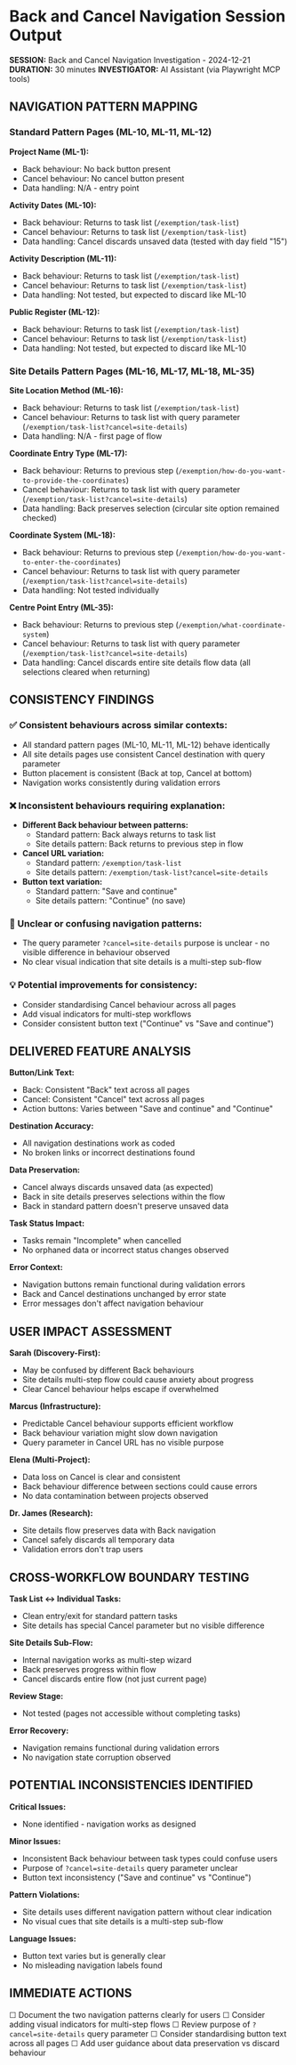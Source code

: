 # Back and Cancel Navigation Session Output

**SESSION:** Back and Cancel Navigation Investigation - 2024-12-21
**DURATION:** 30 minutes
**INVESTIGATOR:** AI Assistant (via Playwright MCP tools)

## NAVIGATION PATTERN MAPPING

### Standard Pattern Pages (ML-10, ML-11, ML-12)

**Project Name (ML-1):**

- Back behaviour: No back button present
- Cancel behaviour: No cancel button present
- Data handling: N/A - entry point

**Activity Dates (ML-10):**

- Back behaviour: Returns to task list (`/exemption/task-list`)
- Cancel behaviour: Returns to task list (`/exemption/task-list`)
- Data handling: Cancel discards unsaved data (tested with day field "15")

**Activity Description (ML-11):**

- Back behaviour: Returns to task list (`/exemption/task-list`)
- Cancel behaviour: Returns to task list (`/exemption/task-list`)
- Data handling: Not tested, but expected to discard like ML-10

**Public Register (ML-12):**

- Back behaviour: Returns to task list (`/exemption/task-list`)
- Cancel behaviour: Returns to task list (`/exemption/task-list`)
- Data handling: Not tested, but expected to discard like ML-10

### Site Details Pattern Pages (ML-16, ML-17, ML-18, ML-35)

**Site Location Method (ML-16):**

- Back behaviour: Returns to task list (`/exemption/task-list`)
- Cancel behaviour: Returns to task list with query parameter (`/exemption/task-list?cancel=site-details`)
- Data handling: N/A - first page of flow

**Coordinate Entry Type (ML-17):**

- Back behaviour: Returns to previous step (`/exemption/how-do-you-want-to-provide-the-coordinates`)
- Cancel behaviour: Returns to task list with query parameter (`/exemption/task-list?cancel=site-details`)
- Data handling: Back preserves selection (circular site option remained checked)

**Coordinate System (ML-18):**

- Back behaviour: Returns to previous step (`/exemption/how-do-you-want-to-enter-the-coordinates`)
- Cancel behaviour: Returns to task list with query parameter (`/exemption/task-list?cancel=site-details`)
- Data handling: Not tested individually

**Centre Point Entry (ML-35):**

- Back behaviour: Returns to previous step (`/exemption/what-coordinate-system`)
- Cancel behaviour: Returns to task list with query parameter (`/exemption/task-list?cancel=site-details`)
- Data handling: Cancel discards entire site details flow data (all selections cleared when returning)

## CONSISTENCY FINDINGS

### ✅ Consistent behaviours across similar contexts:

- All standard pattern pages (ML-10, ML-11, ML-12) behave identically
- All site details pages use consistent Cancel destination with query parameter
- Button placement is consistent (Back at top, Cancel at bottom)
- Navigation works consistently during validation errors

### ❌ Inconsistent behaviours requiring explanation:

- **Different Back behaviour between patterns:**
  - Standard pattern: Back always returns to task list
  - Site details pattern: Back returns to previous step in flow
- **Cancel URL variation:**
  - Standard pattern: `/exemption/task-list`
  - Site details pattern: `/exemption/task-list?cancel=site-details`
- **Button text variation:**
  - Standard pattern: "Save and continue"
  - Site details pattern: "Continue" (no save)

### 🤔 Unclear or confusing navigation patterns:

- The query parameter `?cancel=site-details` purpose is unclear - no visible difference in behaviour observed
- No clear visual indication that site details is a multi-step sub-flow

### 💡 Potential improvements for consistency:

- Consider standardising Cancel behaviour across all pages
- Add visual indicators for multi-step workflows
- Consider consistent button text ("Continue" vs "Save and continue")

## DELIVERED FEATURE ANALYSIS

**Button/Link Text:**

- Back: Consistent "Back" text across all pages
- Cancel: Consistent "Cancel" text across all pages
- Action buttons: Varies between "Save and continue" and "Continue"

**Destination Accuracy:**

- All navigation destinations work as coded
- No broken links or incorrect destinations found

**Data Preservation:**

- Cancel always discards unsaved data (as expected)
- Back in site details preserves selections within the flow
- Back in standard pattern doesn't preserve unsaved data

**Task Status Impact:**

- Tasks remain "Incomplete" when cancelled
- No orphaned data or incorrect status changes observed

**Error Context:**

- Navigation buttons remain functional during validation errors
- Back and Cancel destinations unchanged by error state
- Error messages don't affect navigation behaviour

## USER IMPACT ASSESSMENT

**Sarah (Discovery-First):**

- May be confused by different Back behaviours
- Site details multi-step flow could cause anxiety about progress
- Clear Cancel behaviour helps escape if overwhelmed

**Marcus (Infrastructure):**

- Predictable Cancel behaviour supports efficient workflow
- Back behaviour variation might slow down navigation
- Query parameter in Cancel URL has no visible purpose

**Elena (Multi-Project):**

- Data loss on Cancel is clear and consistent
- Back behaviour difference between sections could cause errors
- No data contamination between projects observed

**Dr. James (Research):**

- Site details flow preserves data with Back navigation
- Cancel safely discards all temporary data
- Validation errors don't trap users

## CROSS-WORKFLOW BOUNDARY TESTING

**Task List ↔ Individual Tasks:**

- Clean entry/exit for standard pattern tasks
- Site details has special Cancel parameter but no visible difference

**Site Details Sub-Flow:**

- Internal navigation works as multi-step wizard
- Back preserves progress within flow
- Cancel discards entire flow (not just current page)

**Review Stage:**

- Not tested (pages not accessible without completing tasks)

**Error Recovery:**

- Navigation remains functional during validation errors
- No navigation state corruption observed

## POTENTIAL INCONSISTENCIES IDENTIFIED

**Critical Issues:**

- None identified - navigation works as designed

**Minor Issues:**

- Inconsistent Back behaviour between task types could confuse users
- Purpose of `?cancel=site-details` query parameter unclear
- Button text inconsistency ("Save and continue" vs "Continue")

**Pattern Violations:**

- Site details uses different navigation pattern without clear indication
- No visual cues that site details is a multi-step sub-flow

**Language Issues:**

- Button text varies but is generally clear
- No misleading navigation labels found

## IMMEDIATE ACTIONS

☐ Document the two navigation patterns clearly for users
☐ Consider adding visual indicators for multi-step flows
☐ Review purpose of `?cancel=site-details` query parameter
☐ Consider standardising button text across all pages
☐ Add user guidance about data preservation vs discard behaviour
